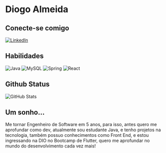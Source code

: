 # Diogo Almeida

## Conecte-se comigo
[![LinkedIn](https://img.shields.io/badge/LinkedIn-311C91?style=for-the-badge&logo=linkedin&logoColor=0E76A8)](https://www.linkedin.com/in/diogo-almeida-885498207/)


## Habilidades
![Java](https://img.shields.io/badge/Java-311C91?style=for-the-badge&logo=java) ![MySQL](https://img.shields.io/badge/MySQL-311C91?style=for-the-badge&logo=mysql) ![Spring](https://img.shields.io/badge/Spring_Boot-311C91?style=for-the-badge&logo=spring)
![React](https://img.shields.io/badge/React-311C91?style=for-the-badge&logo=react)

## Github Status
![GitHub Stats](https://github-readme-stats.vercel.app/api?username=xDGxx&theme=transparent&bg_color=311C91&border_color=fff&show_icons=true&icon_color=fff&title_color=fff&text_color=fff)


## Um sonho...

Me tornar Engenheiro de Software em 5 anos, para isso, antes quero me aprofundar como dev, atualmente sou estudante Java, e tenho projetos na tecnologia, também possuo conhecimentos como Front End, e estou ingressando na DIO no Bootcamp de Flutter, quero me aprofundar no mundo do desenvolvimento cada vez mais!